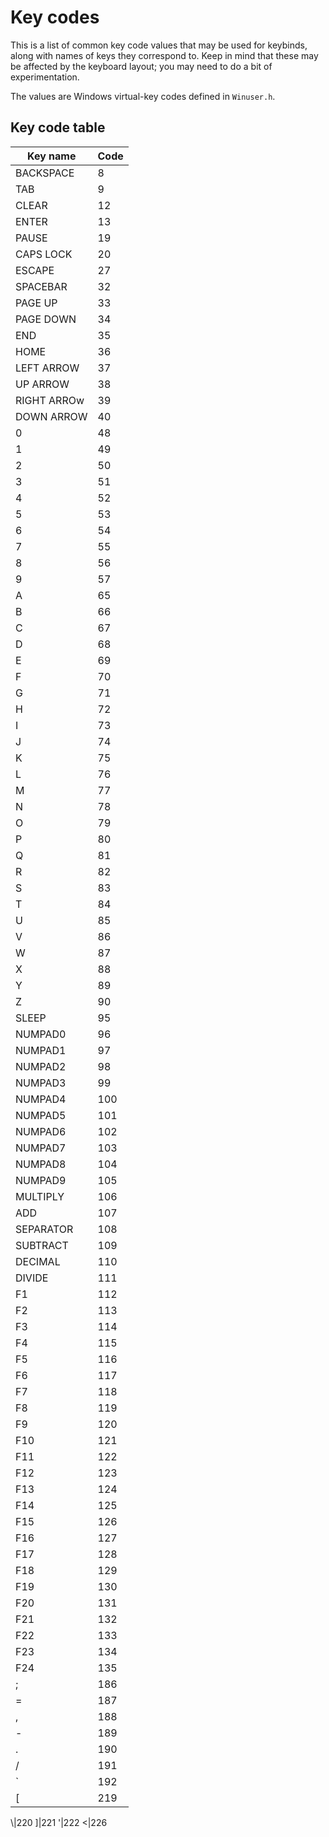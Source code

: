# Key codes
This is a list of common key code values that may be used for keybinds, along with names of keys they correspond to.
Keep in mind that these may be affected by the keyboard layout; you may need to do a bit of experimentation.

The values are Windows virtual-key codes defined in `Winuser.h`.

## Key code table

Key name | Code
-----|-----
BACKSPACE|8
TAB|9
CLEAR|12
ENTER|13
PAUSE|19
CAPS LOCK|20
ESCAPE|27
SPACEBAR|32
PAGE UP|33
PAGE DOWN|34
END|35
HOME|36
LEFT ARROW|37
UP ARROW|38
RIGHT ARROw|39
DOWN ARROW|40
0|48
1|49
2|50
3|51
4|52
5|53
6|54
7|55
8|56
9|57
A|65
B|66
C|67
D|68
E|69
F|70
G|71
H|72
I|73
J|74
K|75
L|76
M|77
N|78
O|79
P|80
Q|81
R|82
S|83
T|84
U|85
V|86
W|87
X|88
Y|89
Z|90
SLEEP|95
NUMPAD0|96
NUMPAD1|97
NUMPAD2|98
NUMPAD3|99
NUMPAD4|100
NUMPAD5|101
NUMPAD6|102
NUMPAD7|103
NUMPAD8|104
NUMPAD9|105
MULTIPLY|106
ADD|107
SEPARATOR|108
SUBTRACT|109
DECIMAL|110
DIVIDE|111
F1|112
F2|113
F3|114
F4|115
F5|116
F6|117
F7|118
F8|119
F9|120
F10|121
F11|122
F12|123
F13|124
F14|125
F15|126
F16|127
F17|128
F18|129
F19|130
F20|131
F21|132
F22|133
F23|134
F24|135
;|186
=|187
,|188
-|189
.|190
/|191
\`|192
[|219
\\|220
]|221
'|222
<|226
